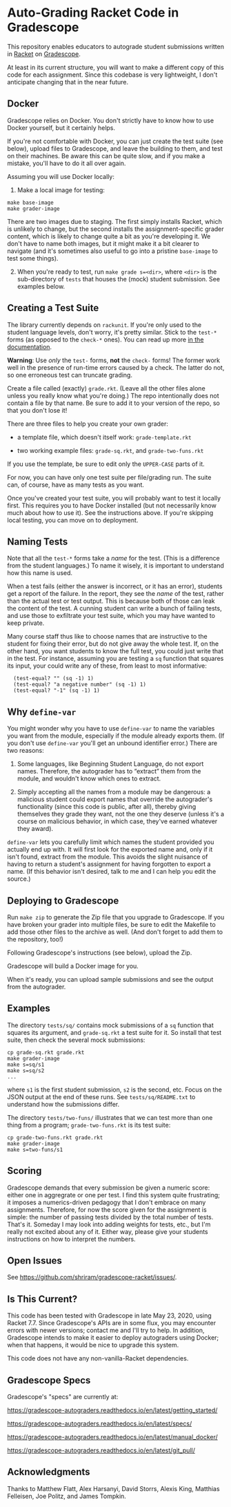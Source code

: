 # Auto-Grading Racket Code in Gradescope

This repository enables educators to autograde student submissions
written in [Racket](https://racket-lang.org/) on [Gradescope](https://www.gradescope.com/).

At least in its current structure, you will want to make a different
copy of this code for each assignment. Since this codebase is very
lightweight, I don't anticipate changing that in the near future.

## Docker

Gradescope relies on Docker. You don't strictly have to know how to
use Docker yourself, but it certainly helps.

If you're not comfortable with Docker, you can just create the test
suite (see below), upload files to Gradescope, and leave the building
to them, and test on their machines. Be aware this can be quite slow,
and if you make a mistake, you'll have to do it all over again.

Assuming you will use Docker locally:

1. Make a local image for testing:
```
make base-image
make grader-image
```
   There are two images due to staging. The first simply installs
   Racket, which is unlikely to change, but the second installs the
   assignment-specific grader content, which is likely to change quite
   a bit as you're developing it. We don't have to name both images,
   but it might make it a bit clearer to navigate (and it's sometimes
   also useful to go into a pristine `base-image` to test some
   things).

2. When you're ready to test, run `make grade s=<dir>`, where `<dir>` is the
sub-directory of `tests` that houses the (mock) student
submission. See examples below.

## Creating a Test Suite

The library currently depends on `rackunit`. If you're only used to
the student language levels, don't worry, it's pretty similar. Stick
to the `test-*` forms (as opposed to the `check-*` ones). You can read
up more
[in the documentation](https://docs.racket-lang.org/rackunit/api.html).

**Warning**: Use _only_ the `test-` forms, **not** the `check-` forms!
The former work well in the presence of run-time errors caused by a
check. The latter do not, so one erroneous test can truncate grading.

Create a file called (exactly) `grade.rkt`. (Leave all the other files
alone unless you really know what you're doing.) The repo
intentionally does not contain a file by that name. Be sure to add it
to your version of the repo, so that you don't lose it!

There are three files to help you create your own grader:

- a template file, which doesn't itself work: `grade-template.rkt`

- two working example files: `grade-sq.rkt`, and `grade-two-funs.rkt`

If you use the template, be sure to edit only the `UPPER-CASE` parts
of it.

For now, you can have only one test suite per file/grading run. The
suite can, of course, have as many tests as you want.

Once you've created your test suite, you will probably want to test it
locally first. This requires you to have Docker installed (but not
necessarily know much about how to use it). See the instructions
above. If you're skipping local testing, you can move on to deployment.

## Naming Tests

Note that all the `test-*` forms take a *name* for the test. (This is
a difference from the student languages.) To name it wisely, it is
important to understand how this name is used.

When a test fails (either the answer is incorrect, or it has an
error), students get a report of the failure. In the report, they see
the _name_ of the test, rather than the actual test or test
output. This is because both of those can leak the content of the
test. A cunning student can write a bunch of failing tests, and use
those to exfiltrate your test suite, which you may have wanted to keep
private.

Many course staff thus like to choose names that are instructive
to the student for fixing their error, but do not give away the whole
test. If, on the other hand, you want students to know the full test,
you could just write that in the test. For instance, assuming you are
testing a `sq` function that squares its input, your could write any
of these, from least to most informative:
```
  (test-equal? "" (sq -1) 1)
  (test-equal? "a negative number" (sq -1) 1)
  (test-equal? "-1" (sq -1) 1)
```

## Why `define-var`

You might wonder why you have to use `define-var` to name the
variables you want from the module, especially if the module already
exports them. (If you don't use `define-var` you'll get an unbound
identifier error.) There are two reasons:

1. Some languages, like Beginning Student Language, do not export
   names. Therefore, the autograder has to “extract” them from the
   module, and wouldn't know which ones to extract.

2. Simply accepting all the names from a module may be dangerous: a
   malicious student could export names that override the autograder's
   functionality (since this code is public, after all), thereby
   giving themselves they grade they want, not the one they deserve
   (unless it's a course on malicious behavior, in which case, they've
   earned whatever they award).

`define-var` lets you carefully limit which names the student provided
you actually end up with. It will first look for the exported name
and, only if it isn't found, extract from the module. This avoids the
slight nuisance of having to return a student's assignment for having
forgotten to export a name. (If this behavior isn't desired, talk to
me and I can help you edit the source.)

## Deploying to Gradescope

Run `make zip` to generate the Zip file that you upgrade to
Gradescope. If you have broken your grader into multiple files, be
sure to edit the Makefile to add those other files to the archive as
well. (And don't forget to add them to the repository, too!)

Following Gradescope's instructions (see below), upload the Zip.

Gradescope will build a Docker image for you.

When it's ready, you can upload sample submissions and see the output
from the autograder.

## Examples

The directory `tests/sq/` contains mock submissions of a `sq` function
that squares its argument, and `grade-sq.rkt` a test suite for it. So
install that test suite, then check the several mock submissions:
```
cp grade-sq.rkt grade.rkt
make grader-image
make s=sq/s1
make s=sq/s2
...
```
where `s1` is the first student submission, `s2` is the second,
etc. Focus on the JSON output at the end of these runs. See
`tests/sq/README.txt` to understand how the submissions differ.

The directory `tests/two-funs/` illustrates that we can test more than
one thing from a program; `grade-two-funs.rkt` is its test suite:
```
cp grade-two-funs.rkt grade.rkt
make grader-image
make s=two-funs/s1
```

## Scoring

Gradescope demands that every submission be given a numeric score:
either one in aggregrate or one per test. I find this system quite
frustrating; it imposes a numerics-driven pedagogy that I don't embrace
on many assignments. Therefore, for now the score given for the
assignment is simple: the number of passing tests divided by the total
number of tests. That's it. Someday I may look into adding weights for
tests, etc., but I'm really not excited about any of it. Either way,
please give your students instructions on how to interpret the numbers.

## Open Issues

See <https://github.com/shriram/gradescope-racket/issues/>.

## Is This Current?

This code has been tested with Gradescope in late May 23, 2020, using
Racket 7.7. Since Gradescope's APIs are in some flux, you may
encounter errors with newer versions; contact me and I'll try to
help. In addition, Gradescope intends to make it easier to deploy
autograders using Docker; when that happens, it would be nice to
upgrade this system.

This code does not have any non-vanilla-Racket dependencies.

## Gradescope Specs

Gradescope's "specs" are currently at:

<https://gradescope-autograders.readthedocs.io/en/latest/getting_started/>

<https://gradescope-autograders.readthedocs.io/en/latest/specs/>

<https://gradescope-autograders.readthedocs.io/en/latest/manual_docker/>

<https://gradescope-autograders.readthedocs.io/en/latest/git_pull/>

## Acknowledgments

Thanks to Matthew Flatt, Alex Harsanyi, David Storrs, Alexis King,
Matthias Felleisen, Joe Politz, and James Tompkin.
